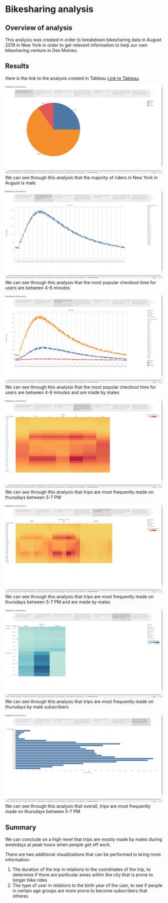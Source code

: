 # Bikesharing analysis
## Overview of analysis
This analysis was created in order to breakdown bikesharing data in August 2019 in New York in order to get relevant information to help our own bikesharing venture in Des Moines. 

## Results
Here is the link to the analysis created in Tableau
[Link to Tableau](https://public.tableau.com/profile/ziye.zhang#!/vizhome/Tableau_challenge_16012590947500/Rideshareinformation)

![Tableau results 1](resources/1.PNG)
We can see through this analysis that the majority of riders in New York in August is male

![Tableau results 2](resources/2.PNG)
We can see through this analysis that the most popular checkout time for users are between 4-6 minutes

![Tableau results 3](resources/3.PNG)
We can see through this analysis that the most popular checkout time for users are between 4-6 minutes and are made by males

![Tableau results 4](resources/4.PNG)
We can see through this analysis that trips are most frequently made on thursdays between 5-7 PM

![Tableau results 5](resources/5.PNG)
We can see through this analysis that trips are most frequently made on thursdays between 5-7 PM and are made by males

![Tableau results 6](resources/6.PNG)
We can see through this analysis that trips are most frequently made on thursdays by male subscribers

![Tableau results 7](resources/7.PNG)
We can see through this analysis that overall, trips are most frequently made on thursdays between 5-7 PM

## Summary

We can conclude on a high-level that trips are mostly made by males during weekdays at peak hours when people get off work. 

There are two additional visualizations that can be performed to bring more information: 
1. The duration of the trip in relations to the coordinates of the trip, to determine if there are particular areas within the city that is prone to longer bike rides
2. The type of user in relations to the birth year of the user, to see if people in certain age groups are more prone to become subscribers that otheres


